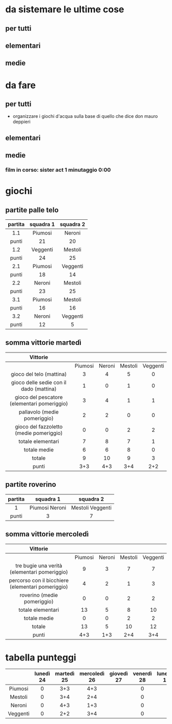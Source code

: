 # da sistemare le ultime cose
## per tutti
## elementari
## medie
# da fare
## per tutti
- organizzare i giochi d'acqua sulla base di quello che dice don mauro deppieri
## elementari
## medie

### film in corso: sister act 1 minutaggio 0:00

# giochi
## partite palle telo

|partita|squadra 1|squadra 2|
|:---:|:---:|:---:|
|1.1|Piumosi|Neroni|
|punti|21|20|
|1.2|Veggenti|Mestoli|
|punti|24|25|
|2.1|Piumosi|Veggenti|
|punti|18|14|
|2.2|Neroni|Mestoli|
|punti|23|25|
|3.1|Piumosi|Mestoli|
|punti|16|16|
|3.2|Neroni|Veggenti|
|punti|12|5|

## somma vittorie martedì

|Vittorie|||||
|:---:|:---:|:---:|:---:|:---:|
||Piumosi|Neroni|Mestoli|Veggenti|
|gioco del telo (mattina)|3|4|5|0|
|gioco delle sedie con il dado (mattina)|1|0|1|0|
|gioco del pescatore (elementari pomeriggio)|3|4|1|1|
|pallavolo (medie pomeriggio)|2|2|0|0|
|gioco del fazzoletto (medie pomeriggio)|0|0|2|2|
|totale elementari|7|8|7|1|
|totale medie|6|6|8|0|
|totale|9|10|9|3|
|punti|3+3|4+3|3+4|2+2|

## partite roverino

|partita|squadra 1|squadra 2|
|:---:|:---:|:---:|
|1|Piumosi Neroni|Mestoli Veggenti|
|punti|3|7|

## somma vittorie mercoledì

|Vittorie|||||
|:---:|:---:|:---:|:---:|:---:|
||Piumosi|Neroni|Mestoli|Veggenti|
|tre bugie una verità (elementari pomeriggio)|9|3|7|7|
|percorso con il bicchiere (elementari pomeriggio)|4|2|1|3|
|roverino (medie pomeriggio)|0|0|2|2|
|totale elementari|13|5|8|10|
|totale medie|0|0|2|2|
|totale|13|5|10|12|
|punti|4+3|1+3|2+4|3+4|

# tabella punteggi

||lunedì 24|martedì 25|mercoledì 26|giovedì 27|venerdì 28|lunedì 1|martedì 2|mercoledì 3|giovedì 4|venerdì 5|totale
|:---:|:---:|:---:|:---:|:---:|:---:|:---:|:---:|:---:|:---:|:---:|:---:|
|Piumosi|0|3+3|4+3||0|||0||0|13
|Mestoli|0|3+4|2+4||0|||0||0|13
|Neroni|0|4+3|1+3||0|||0||0|11
|Veggenti|0|2+2|3+4||0|||0||0|11